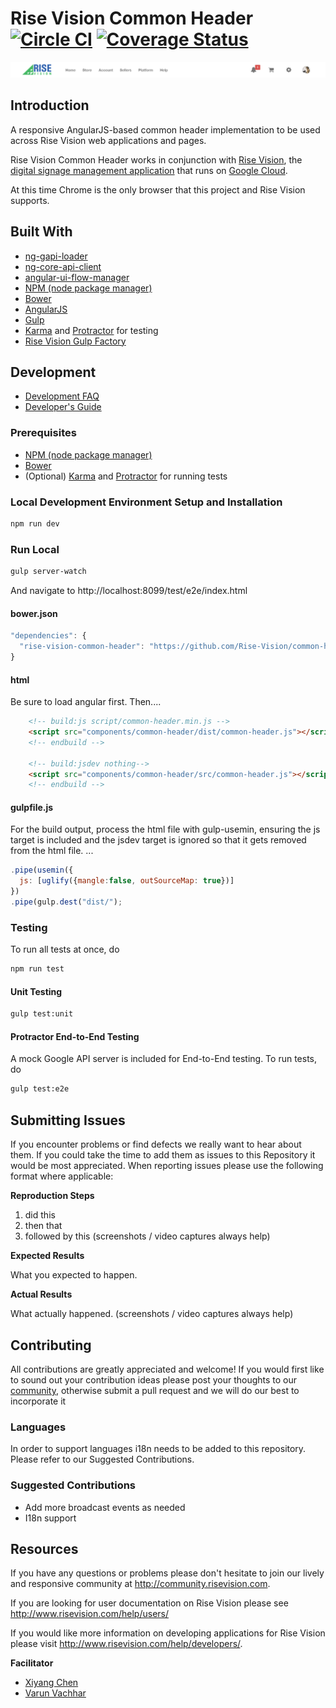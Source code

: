 Rise Vision Common Header [![Circle CI](https://circleci.com/gh/Rise-Vision/common-header.svg?style=svg)](https://circleci.com/gh/Rise-Vision/common-header)  [![Coverage Status](https://coveralls.io/repos/Rise-Vision/common-header/badge.svg?branch=&service=github)](https://coveralls.io/github/Rise-Vision/common-header?branch=)
==============
![](screenshots/header.png)

## Introduction

A responsive AngularJS-based common header implementation to be used across Rise Vision web applications and pages.

<!-- Include a description of Project Name and what it's purpose is.
This does this to achieve this for you.
Do not use acronyms.
If applicable include screenshots and other images,
links to demonstration examples,
user documentation and any other applicable reference materials.
-->

Rise Vision Common Header works in conjunction with [Rise Vision](http://www.risevision.com), the [digital signage management application](http://rva.risevision.com/) that runs on [Google Cloud](https://cloud.google.com).

At this time Chrome is the only browser that this project and Rise Vision supports.

## Built With
<!-- example list follows, replace with actual tools used -->

- [ng-gapi-loader](https://github.com/Rise-Vision/ng-gapi-loader.git)
- [ng-core-api-client](https://github.com/Rise-Vision/ng-core-api-client.git)
- [angular-ui-flow-manager](https://github.com/Rise-Vision/angular-ui-flow-manager.git)
- [NPM (node package manager)](https://www.npmjs.org/)
- [Bower](http://bower.io/)
- [AngularJS](https://https://angularjs.org/)
- [Gulp](http://gulpjs.com/)
- [Karma](https://github.com/karma-runner/karma) and [Protractor](https://github.com/angular/protractor) for testing
- [Rise Vision Gulp Factory](https://github.com/Rise-Vision/widget-tester.git)

## Development
- [Development FAQ](http://rise-vision.github.io/dev-hub-prod/#/documentation/common-header/faq.html)
- [Developer's Guide](http://help.risevision.com/#/developer/common-header/common-header)

### Prerequisites
- [NPM (node package manager)](https://www.npmjs.org/)
- [Bower](http://bower.io/)
- (Optional) [Karma](https://github.com/karma-runner/karma) and [Protractor](https://github.com/angular/protractor) for running tests


### Local Development Environment Setup and Installation
<!--provide exact details on how to setup the local environment for at least Windows, and if doable, Linux and Mac-->

``` bash
npm run dev
```

### Run Local
<!--include how to run the application locally if applicable-->

``` bash
gulp server-watch
```

And navigate to http://localhost:8099/test/e2e/index.html

#### bower.json
``` js
"dependencies": {
  "rise-vision-common-header": "https://github.com/Rise-Vision/common-header.git"
}
```

#### html
Be sure to load angular first.  Then....
``` html
    <!-- build:js script/common-header.min.js -->
    <script src="components/common-header/dist/common-header.js"></script>
    <!-- endbuild -->

    <!-- build:jsdev nothing-->
    <script src="components/common-header/src/common-header.js"></script>
    <!-- endbuild -->
```

#### gulpfile.js
For the build output, process the html file with gulp-usemin, ensuring the js
target is included and the jsdev target is ignored so that it gets removed from the html file.
...

``` js
.pipe(usemin({
  js: [uglify({mangle:false, outSourceMap: true})]
})
.pipe(gulp.dest("dist/");
```

### Testing

To run all tests at once, do

``` bash
npm run test
```

#### Unit Testing
``` bash
gulp test:unit
```

#### Protractor End-to-End Testing
A mock Google API server is included for End-to-End testing. To run tests, do

``` bash
gulp test:e2e
```

## Submitting Issues
If you encounter problems or find defects we really want to hear about them. If you could take the time to add them as issues to this Repository it would be most appreciated. When reporting issues please use the following format where applicable:

**Reproduction Steps**

1. did this
2. then that
3. followed by this (screenshots / video captures always help)

**Expected Results**

What you expected to happen.

**Actual Results**

What actually happened. (screenshots / video captures always help)

## Contributing
All contributions are greatly appreciated and welcome! If you would first like to sound out your contribution ideas please post your thoughts to our [community](http://community.risevision.com), otherwise submit a pull request and we will do our best to incorporate it

### Languages
<!--*If this Project supports Internationalization include this section:*

If you would like translate the user interface for this product to another language please complete the following:
- Download the english translation file from this repository.
- Download and install POEdit. This is software that you can use to write translations into another language.
- Open the translation file in the [POEdit](http://www.poedit.net/) program and set the language for which you are writing a translation.
- In the Source text window, you will see the English word or phrase to be translated. You can provide a translation for it in the Translation window.
- When the translation is complete, save it with a .po extension and email the file to support@risevision.com. Please be sure to indicate the Widget or app the translation file is for, as well as the language that it has been translated into, and we will integrate it after the translation has been verified.

*if the Project does not support Internationalization include this section and include this need in our suggested contributions*-->

In order to support languages i18n needs to be added to this repository.  Please refer to our Suggested Contributions.

### Suggested Contributions
- Add more broadcast events as needed
- I18n support

## Resources
If you have any questions or problems please don't hesitate to join our lively and responsive community at http://community.risevision.com.

If you are looking for user documentation on Rise Vision please see http://www.risevision.com/help/users/

If you would like more information on developing applications for Rise Vision please visit http://www.risevision.com/help/developers/.

**Facilitator**

* [Xiyang Chen](https://github.com/settinghead "Xiyang Chen")
* [Varun Vachhar](https://github.com/winkervsbecks "Varun Vachhar")
